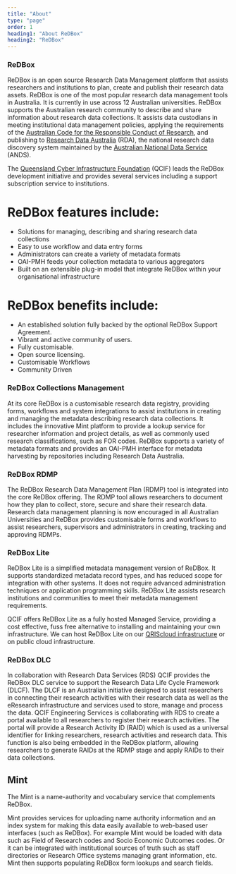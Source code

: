 ```yaml
---
title: "About"
type: "page"
order: 1
heading1: "About ReDBox" 
heading2: "ReDBox"
---
```

### ReDBox
ReDBox is an open source Research Data Management platform that assists researchers and institutions to plan, create and publish their research data assets.
ReDBox is one of the most popular research data management tools in Australia. It is currently in use across 12 Australian universities. ReDBox supports the Australian research community to describe and share information about research data collections. It assists data custodians in meeting institutional data management policies, applying the requirements of the [Australian Code for the Responsible Conduct of Research](https://www.nhmrc.gov.au/guidelines-publications/r39), and publishing to [Research Data Australia](http://researchdata.ands.org.au/) (RDA), the national research data discovery system maintained by the [Australian National Data Service](http://ands.org.au/) (ANDS).

The [Queensland Cyber Infrastructure Foundation](http://www.qcif.edu.au) (QCIF) leads the ReDBox development initiative and provides several services including a support subscription service to institutions.

ReDBox features include:
========================
* Solutions for managing, describing and sharing research data collections
* Easy to use workflow and data entry forms 
* Administrators can create a variety of metadata formats 
* OAI-PMH feeds your collection metadata to various aggregators
* Built on an extensible plug-in model that integrate ReDBox within your organisational infrastructure

ReDBox benefits include:
========================
* An established solution fully backed by the optional ReDBox Support Agreement.
* Vibrant and active community of users.
* Fully customisable.
* Open source licensing.
* Customisable Workflows
* Community Driven


### ReDBox Collections Management
At its core ReDBox is a customisable research data registry, providing forms, workflows and system integrations to assist institutions in creating and managing the metadata describing research data collections. It includes the innovative Mint platform to provide a lookup service for researcher information and project details, as well as commonly used research classifications, such as FOR codes. ReDBox supports a variety of metadata formats and provides an OAI-PMH interface for metadata harvesting by repositories including Research Data Australia. 
### ReDBox RDMP
The ReDBox Research Data Management Plan (RDMP) tool is integrated into the core ReDBox offering. The RDMP tool allows researchers to document how they plan to collect, store, secure and share their research data. Research data management planning is now encouraged in all Australian Universities and ReDBox provides customisable forms and workflows to assist researchers, supervisors and administrators in creating, tracking and approving RDMPs. 
### ReDBox Lite
ReDBox Lite is a simplified metadata management version of ReDBox.  It supports standardized metadata record types, and has reduced scope for integration with other systems.  It does not require advanced administration techniques or application programming skills.  ReDBox Lite assists research institutions and communities to meet their metadata management requirements. 

QCIF offers ReDBox Lite as a fully hosted Managed Service, providing a cost effective, fuss free alternative to installing and maintaining your own infrastructure. We can host ReDBox Lite on our [QRIScloud infrastructure](https://www.qriscloud.org.au) or on public cloud infrastructure.

### ReDBox DLC
In collaboration with Research Data Services (RDS) QCIF provides the ReDBox DLC service to support the Research Data Life Cycle Framework (DLCF). The DLCF is an Australian initiative designed to assist researchers in connecting their research activities with their research data as well as the eResearch infrastructure and services used to store, manage and process the data. QCIF Engineering Services is collaborating with RDS to create a portal available to all researchers to register their research activities. The portal will provide a Research Activity ID (RAID) which is used as a universal identifier for linking researchers, research activities and research data. This function is also being embedded in the ReDBox platform, allowing researchers to generate RAIDs at the RDMP stage and apply RAIDs to their data collections.
## Mint
The Mint is a name-authority and vocabulary service that complements ReDBox.

Mint provides services for uploading name authority information and an index system for making this data easily available to web-based user interfaces (such as ReDBox). For example Mint would be loaded with data such as Field of Research codes and Socio Economic Outcomes codes. Or it can be integrated with institutional sources of truth such as staff directories or Research Office systems managing grant information, etc. Mint then supports populating ReDBox form lookups and search fields.


